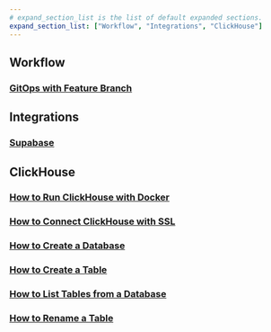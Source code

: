 ```yaml
---
# expand_section_list is the list of default expanded sections.
expand_section_list: ["Workflow", "Integrations", "ClickHouse"]
---
```


## Workflow

### [GitOps with Feature Branch](/how-to/workflow/gitops-feature-branch)

## Integrations

### [Supabase](/how-to/integrations/supabase)

## ClickHouse

### [How to Run ClickHouse with Docker](/how-to/clickhouse/how-to-run-clickhouse-docker)

### [How to Connect ClickHouse with SSL](/how-to/clickhouse/how-to-connect-clickhouse-ssl)

### [How to Create a Database](/how-to/clickhouse/how-to-create-a-database-clickhouse)

### [How to Create a Table](/how-to/clickhouse/how-to-create-a-table-clickhouse)

### [How to List Tables from a Database](/how-to/clickhouse/how-to-list-tables-from-a-database-clickhouse)

### [How to Rename a Table](/how-to/clickhouse/how-to-rename-a-table-clickhouse)
